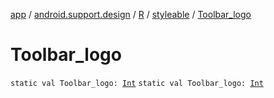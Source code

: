 [app](../../../index.md) / [android.support.design](../../index.md) / [R](../index.md) / [styleable](index.md) / [Toolbar_logo](./-toolbar_logo.md)

# Toolbar_logo

`static val Toolbar_logo: `[`Int`](https://kotlinlang.org/api/latest/jvm/stdlib/kotlin/-int/index.html)
`static val Toolbar_logo: `[`Int`](https://kotlinlang.org/api/latest/jvm/stdlib/kotlin/-int/index.html)